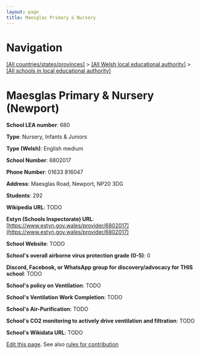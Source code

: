 ```yaml
---
layout: page
title: Maesglas Primary & Nursery
---
```

# Navigation

[[All countries/states/provinces]](../../..) > [[All Welsh local educational authority]](../..) > [[All schools in local educational authority]](..)

# Maesglas Primary & Nursery (Newport)

**School LEA number**: 680

**Type**: Nursery, Infants & Juniors

**Type (Welsh)**: English medium

**School Number**: 6802017

**Phone Number**: 01633 816047

**Address**: Maesglas Road, Newport, NP20 3DG

**Students**: 292

**Wikipedia URL**: TODO

**Estyn (Schools Inspectorate) URL**: [https://www.estyn.gov.wales/provider/6802017](https://www.estyn.gov.wales/provider/6802017)

**School Website**: TODO

**School's overall airborne virus protection grade (0-5)**: 0

**Discord, Facebook, or WhatsApp group for discovery/advocacy for THIS school**: TODO

**School's policy on Ventilation**: TODO

**School's Ventilation Work Completion**: TODO

**School's Air-Purification**: TODO

**School's CO2 monitoring to actively drive ventilation and filtration**: TODO

**School's Wikidata URL**: TODO




[Edit this page](https://github.com/ventilate-schools/Wales/edit/prif/./Newport/Maesglas_Primary_&_Nursery.md). See also [rules for contribution](../../../contribution-rules/)